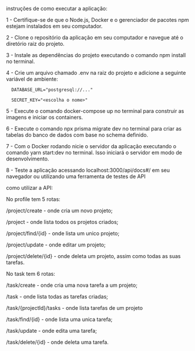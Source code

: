 instruções de como executar a aplicação:

1 - Certifique-se de que o Node.js, Docker e o gerenciador de pacotes npm estejam instalados em seu computador.

2 - Clone o repositório da aplicação em seu computador e navegue até o diretório raiz do projeto.

3 - Instale as dependências do projeto executando o comando npm install no terminal.

4 - Crie um arquivo chamado .env na raiz do projeto e adicione a seguinte variável de ambiente:

      DATABASE_URL="postgresql://..."
      
      SECRET_KEY="<escolha o nome>"
      
5 - Execute o comando docker-compose up no terminal para construir as imagens e iniciar os containers.

6 - Execute o comando npx prisma migrate dev no terminal para criar as tabelas do banco de dados com base no schema definido.

7 - Com o Docker rodando nicie o servidor da aplicação executando o comando yarn start:dev no terminal. Isso iniciará o servidor em modo de desenvolvimento.

8 - Teste a aplicação acessando localhost:3000/api/docs#/ em seu navegador ou utilizando uma ferramenta de testes de API

como utilizar a API:

No profile tem 5 rotas: 

/project/create - onde cria um novo projeto;

/project - onde lista todos os projetos criados;

/project/find/{id} - onde lista um unico projeto;

/project/update - onde editar um projeto;

/project/delete/{id} - onde deleta um projeto, assim como todas as suas tarefas.

No task tem 6 rotas:

/task/create - onde cria uma nova tarefa a um projeto;

/task - onde lista todas as tarefas criadas;

/task/{projectId}/tasks - onde lista tarefas de um projeto

/task/find/{id} - onde lista uma unica tarefa;

/task/update - onde edita uma tarefa;

/task/delete/{id} - onde deleta uma tarefa.
